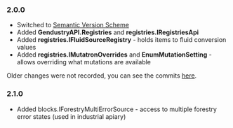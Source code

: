 ### 2.0.0
 * Switched to [Semantic Version Scheme](http://semver.org/)
 * Added **GendustryAPI.Registries** and **registries.IRegistriesApi**
 * Added **registries.IFluidSourceRegistry** - holds items to fluid conversion values
 * Added **registries.IMutatronOverrides** and **EnumMutationSetting** - allows overriding what mutations are available
 
Older changes were not recorded, you can see the commits [here](https://github.com/bdew/gendustry/commits/mc1710/src/net/bdew/gendustry/api).

### 2.1.0
 * Added blocks.IForestryMultiErrorSource - access to multiple forestry error states (used in industrial apiary)

